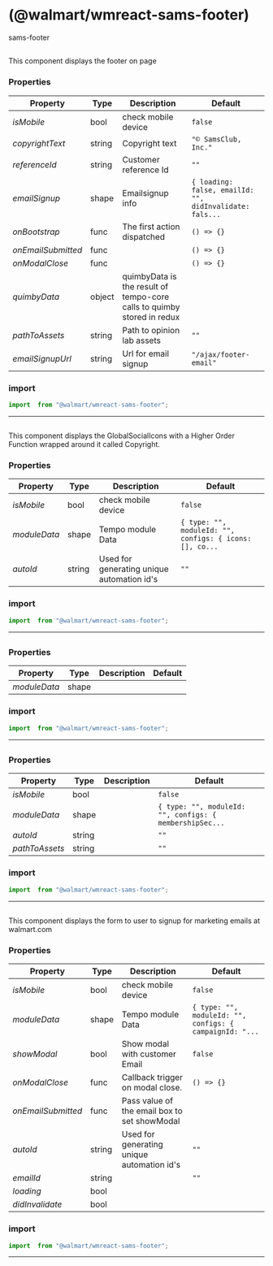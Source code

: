 #  (@walmart/wmreact-sams-footer)

sams-footer


## 

This component displays the footer on page

### Properties

| Property | Type | Description | Default |
| -------- | ---- | ----------- | ------- |
| *isMobile* | bool | check mobile device | `false`
| *copyrightText* | string | Copyright text | `"© SamsClub, Inc."`
| *referenceId* | string | Customer reference Id | `""`
| *emailSignup* | shape | Emailsignup info | `{ loading: false, emailId: "", didInvalidate: fals...`
| *onBootstrap* | func | The first action dispatched | `() => {}`
| *onEmailSubmitted* | func |  | `() => {}`
| *onModalClose* | func |  | `() => {}`
| *quimbyData* | object | quimbyData is the result of tempo-core calls to quimby stored in redux | 
| *pathToAssets* | string | Path to opinion lab assets | `""`
| *emailSignupUrl* | string | Url for email signup | `"/ajax/footer-email"`

### import

```jsx
import  from "@walmart/wmreact-sams-footer";
```

<hr/>

## 

This component displays the GlobalSocialIcons with a
Higher Order Function wrapped around it called Copyright.

### Properties

| Property | Type | Description | Default |
| -------- | ---- | ----------- | ------- |
| *isMobile* | bool | check mobile device | `false`
| *moduleData* | shape | Tempo module Data | `{ type: "", moduleId: "", configs: { icons: [], co...`
| *autoId* | string | Used for generating unique automation id's | `""`

### import

```jsx
import  from "@walmart/wmreact-sams-footer";
```

<hr/>

## 



### Properties

| Property | Type | Description | Default |
| -------- | ---- | ----------- | ------- |
| *moduleData* | shape |  | 

### import

```jsx
import  from "@walmart/wmreact-sams-footer";
```

<hr/>

## 



### Properties

| Property | Type | Description | Default |
| -------- | ---- | ----------- | ------- |
| *isMobile* | bool |  | `false`
| *moduleData* | shape |  | `{ type: "", moduleId: "", configs: { membershipSec...`
| *autoId* | string |  | `""`
| *pathToAssets* | string |  | `""`

### import

```jsx
import  from "@walmart/wmreact-sams-footer";
```

<hr/>

## 

This component displays the form to user
to signup for marketing emails at walmart.com

### Properties

| Property | Type | Description | Default |
| -------- | ---- | ----------- | ------- |
| *isMobile* | bool | check mobile device | `false`
| *moduleData* | shape | Tempo module Data | `{ type: "", moduleId: "", configs: { campaignId: "...`
| *showModal* | bool | Show modal with customer Email | `false`
| *onModalClose* | func | Callback trigger on modal close. | `() => {}`
| *onEmailSubmitted* | func | Pass value of the email box to set showModal | 
| *autoId* | string | Used for generating unique automation id's | `""`
| *emailId* | string |  | `""`
| *loading* | bool |  | 
| *didInvalidate* | bool |  | 

### import

```jsx
import  from "@walmart/wmreact-sams-footer";
```

<hr/>

